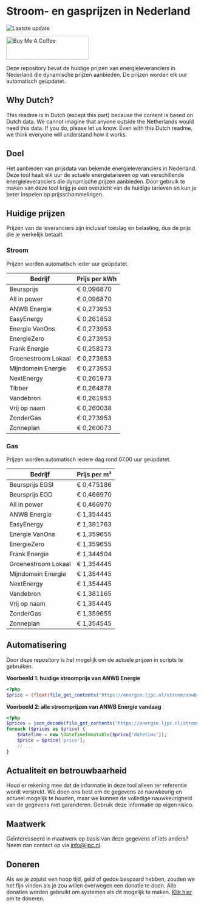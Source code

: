 # Stroom- en gasprijzen in Nederland

![Laatste update](https://img.shields.io/badge/laatste%20update-2025--02--21%2006%3A00%20CET-brightgreen)

<a href="https://www.buymeacoffee.com/Lars-" target="_blank"><img src="https://cdn.buymeacoffee.com/buttons/v2/default-orange.png" alt="Buy Me A Coffee" height="60" style="height: 60px !important;width: 217px !important;" ></a>

Deze repository bevat de huidige prijzen van energieleveranciers in Nederland die dynamische prijzen aanbieden. De prijzen worden elk uur automatisch geüpdatet.

## Why Dutch?

This readme is in Dutch (except this part) because the content is based on Dutch data. We cannot imagine that anyone outside the Netherlands would need this data. If you do, please let us know. Even with this Dutch readme, we think
everyone will understand how it works.

## Doel

Het aanbieden van prijsdata van bekende energieleveranciers in Nederland. Deze tool haalt elk uur de actuele energietarieven op van verschillende energieleveranciers die dynamische prijzen aanbieden. Door gebruik te maken van deze tool
krijg je een overzicht van de huidige tarieven en kun je beter inspelen op prijsschommelingen.

## Huidige prijzen

Prijzen van de leveranciers zijn inclusief toeslag en belasting, dus de prijs die je werkelijk betaalt.

### Stroom

Prijzen worden automatisch ieder uur geüpdatet.

 Bedrijf | Prijs per kWh 
---------|---------------
Beursprijs | € 0,096870
All in power | € 0,096870
ANWB Energie | € 0,273953
EasyEnergy | € 0,261853
Energie VanOns | € 0,273953
EnergieZero | € 0,273953
Frank Energie | € 0,258273
Groenestroom Lokaal | € 0,273953
Mijndomein Energie | € 0,273953
NextEnergy | € 0,261973
Tibber | € 0,264878
Vandebron | € 0,261953
Vrij op naam | € 0,260038
ZonderGas | € 0,273953
Zonneplan | € 0,260073


### Gas

Prijzen worden automatisch iedere dag rond 07.00 uur geüpdatet.

 Bedrijf | Prijs per m³ 
---------|--------------
Beursprijs EGSI | € 0,475186
Beursprijs EOD | € 0,466970
All in power | € 0,466970
ANWB Energie | € 1,354445
EasyEnergy | € 1,391763
Energie VanOns | € 1,359655
EnergieZero | € 1,359655
Frank Energie | € 1,344504
Groenestroom Lokaal | € 1,354445
Mijndomein Energie | € 1,354445
NextEnergy | € 1,354445
Vandebron | € 1,381165
Vrij op naam | € 1,354445
ZonderGas | € 1,359655
Zonneplan | € 1,354545


## Automatisering

Door deze repository is het mogelijk om de actuele prijzen in scripts te gebruiken.

**Voorbeeld 1: huidige stroomprijs van ANWB Energie**

```php
<?php
$price = (float)file_get_contents('https://energie.ljpc.nl/stroom/anwb-energie-nu.txt');

```

**Voorbeeld 2: alle stroomprijzen van ANWB Energie vandaag**

```php
<?php
$prices = json_decode(file_get_contents('https://energie.ljpc.nl/stroom/all-in-power-vandaag.json'),true);
foreach ($prices as $price) {
    $dateTime = new \DateTimeImmutable($price['datetime']);
    $price = $price['price'];
    // ...
}
```

## Actualiteit en betrouwbaarheid

Houd er rekening mee dat de informatie in deze tool alleen ter referentie wordt verstrekt. We doen ons best om de gegevens zo nauwkeurig en actueel mogelijk te houden, maar we kunnen de volledige nauwkeurigheid van de gegevens niet
garanderen. Gebruik deze informatie op eigen risico.

## Maatwerk

Geïnteresseerd in maatwerk op basis van deze gegevens of iets anders? Neem dan contact op
via [info@ljpc.nl](mailto:info@ljpc.nl?subject=Energie%20prijzen).

## Doneren

Als we je zojuist een hoop tijd, geld of gedoe bespaard hebben, zouden we het fijn vinden als je zou willen overwegen een
donatie te doen. Alle donaties worden gebruikt om systemen als dit mogelijk te
maken. [Klik hier](https://www.buymeacoffee.com/Lars-) om te doneren.

